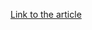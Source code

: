 [Link to the article](https://blogs.blackberry.com/en/2024/05/transparent-tribe-targets-indian-government-defense-and-aerospace-sectors)
